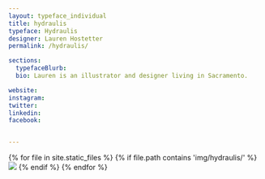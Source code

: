 ```yaml
---
layout: typeface_individual
title: hydraulis
typeface: Hydraulis
designer: Lauren Hostetter
permalink: /hydraulis/

sections:
  typefaceBlurb:
  bio: Lauren is an illustrator and designer living in Sacramento.

website:
instagram:
twitter:
linkedin:
facebook:


---
```


<div class="typeface__images">
{% for file in site.static_files %}
  {% if file.path contains 'img/hydraulis/' %}
    <img src="{{ file.path }}" />
  {% endif %}
{% endfor %}
</div>

